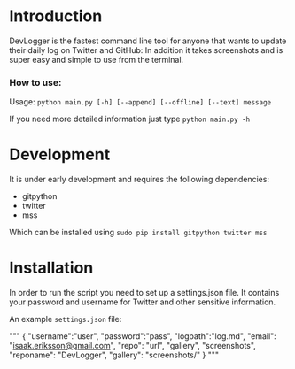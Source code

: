 # Introduction

DevLogger is the fastest command line tool for anyone that wants to update their daily log on Twitter and GitHub: In addition it takes screenshots and is super easy and simple to use from the terminal.

### How to use:

Usage: `python main.py [-h] [--append] [--offline] [--text] message`

If you need more detailed information just type `python main.py -h`

# Development

It is under early development and requires the following dependencies:

- gitpython
- twitter
- mss

Which can be installed using `sudo pip install gitpython twitter mss`

# Installation

In order to run the script you need to set up a settings.json file. It contains your password and username for Twitter and other sensitive information.

An example `settings.json` file:

"""
{
	"username":"user",
	"password":"pass",
	"logpath":"log.md",
	"email": "isaak.eriksson@gmail.com",
	"repo": "url",
	"gallery", "screenshots",
	"reponame": "DevLogger",
	"gallery": "screenshots/"
}
"""